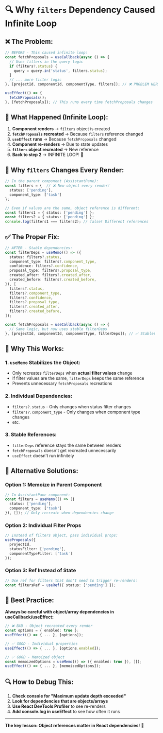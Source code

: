 # 🔍 Why `filters` Dependency Caused Infinite Loop

## ❌ **The Problem:**

```typescript
// BEFORE - This caused infinite loop:
const fetchProposals = useCallback(async () => {
  // Uses filters in the query logic
  if (filters?.status) {
    query = query.in('status', filters.status);
  }
  // ... more filter logic
}, [projectId, componentId, componentType, filters]); // ❌ PROBLEM HERE!

useEffect(() => {
  fetchProposals();
}, [fetchProposals]); // This runs every time fetchProposals changes
```

## 🔄 **What Happened (Infinite Loop):**

1. **Component renders** → `filters` object is created
2. **`fetchProposals` recreated** → Because `filters` reference changed
3. **`useEffect` runs** → Because `fetchProposals` changed
4. **Component re-renders** → Due to state updates
5. **`filters` object recreated** → New reference
6. **Back to step 2** → INFINITE LOOP! 🔄

## 🎯 **Why `filters` Changes Every Render:**

```typescript
// In the parent component (AssistantPane):
const filters = {  // ❌ New object every render!
  status: ['pending'],
  component_type: ['task']
};

// Even if values are the same, object reference is different:
const filters1 = { status: ['pending'] };
const filters2 = { status: ['pending'] };
console.log(filters1 === filters2); // false! Different references
```

## ✅ **The Proper Fix:**

```typescript
// AFTER - Stable dependencies:
const filterDeps = useMemo(() => ({
  status: filters?.status,
  component_type: filters?.component_type,
  confidence: filters?.confidence,
  proposal_type: filters?.proposal_type,
  created_after: filters?.created_after,
  created_before: filters?.created_before,
}), [
  filters?.status,
  filters?.component_type,
  filters?.confidence,
  filters?.proposal_type,
  filters?.created_after,
  filters?.created_before,
]);

const fetchProposals = useCallback(async () => {
  // Same logic, but now uses stable filterDeps
}, [projectId, componentId, componentType, filterDeps]); // ✅ Stable!
```

## 🧠 **Why This Works:**

### **1. `useMemo` Stabilizes the Object:**
- Only recreates `filterDeps` when **actual filter values** change
- If filter values are the same, `filterDeps` keeps the same reference
- Prevents unnecessary `fetchProposals` recreations

### **2. Individual Dependencies:**
- `filters?.status` - Only changes when status filter changes
- `filters?.component_type` - Only changes when component type changes
- etc.

### **3. Stable References:**
- `filterDeps` reference stays the same between renders
- `fetchProposals` doesn't get recreated unnecessarily
- `useEffect` doesn't run infinitely

## 🎯 **Alternative Solutions:**

### **Option 1: Memoize in Parent Component**
```typescript
// In AssistantPane component:
const filters = useMemo(() => ({
  status: ['pending'],
  component_type: ['task']
}), []); // Only recreate when dependencies change
```

### **Option 2: Individual Filter Props**
```typescript
// Instead of filters object, pass individual props:
useProposals({
  projectId,
  statusFilter: ['pending'],
  componentTypeFilter: ['task']
});
```

### **Option 3: Ref Instead of State**
```typescript
// Use ref for filters that don't need to trigger re-renders:
const filtersRef = useRef({ status: ['pending'] });
```

## 🎉 **Best Practice:**

**Always be careful with object/array dependencies in useCallback/useEffect:**

```typescript
// ❌ BAD - Object recreated every render
const options = { enabled: true };
useEffect(() => { ... }, [options]);

// ✅ GOOD - Individual properties
useEffect(() => { ... }, [options.enabled]);

// ✅ GOOD - Memoized object
const memoizedOptions = useMemo(() => ({ enabled: true }), []);
useEffect(() => { ... }, [memoizedOptions]);
```

## 🔍 **How to Debug This:**

1. **Check console for "Maximum update depth exceeded"**
2. **Look for dependencies that are objects/arrays**
3. **Use React DevTools Profiler** to see re-renders
4. **Add console.log in useEffect** to see how often it runs

---

**The key lesson: Object references matter in React dependencies!** 🎯
